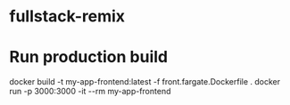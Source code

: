 # fullstack-remix

# Run production build
docker build -t my-app-frontend:latest -f front.fargate.Dockerfile .
docker run -p 3000:3000 -it --rm my-app-frontend
